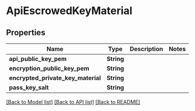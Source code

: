 # ApiEscrowedKeyMaterial

## Properties

Name | Type | Description | Notes
------------ | ------------- | ------------- | -------------
**api_public_key_pem** | **String** |  | 
**encryption_public_key_pem** | **String** |  | 
**encrypted_private_key_material** | **String** |  | 
**pass_key_salt** | **String** |  | 

[[Back to Model list]](../README.md#documentation-for-models) [[Back to API list]](../README.md#documentation-for-api-endpoints) [[Back to README]](../README.md)


